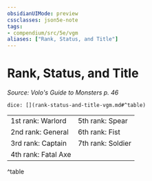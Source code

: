 ```yaml
---
obsidianUIMode: preview
cssclasses: json5e-note
tags:
- compendium/src/5e/vgm
aliases: ["Rank, Status, and Title"]
---
```

# Rank, Status, and Title
*Source: Volo's Guide to Monsters p. 46* 

`dice: [](rank-status-and-title-vgm.md#^table)`

|    |    |
|----|----|
| 1st rank: Warlord | 5th rank: Spear |
| 2nd rank: General | 6th rank: Fist |
| 3rd rank: Captain | 7th rank: Soldier |
| 4th rank: Fatal Axe |  |
^table